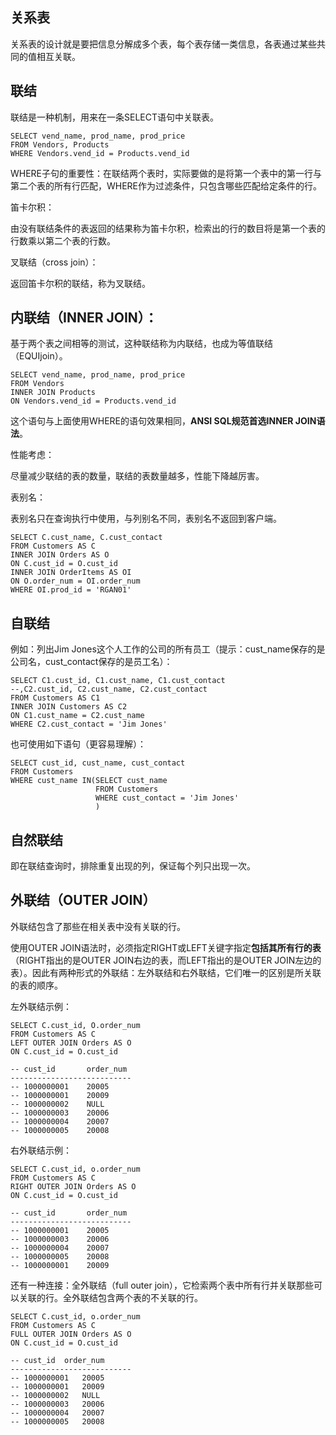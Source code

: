 ## 关系表

关系表的设计就是要把信息分解成多个表，每个表存储一类信息，各表通过某些共同的值相互关联。

## 联结

联结是一种机制，用来在一条SELECT语句中关联表。

```
SELECT vend_name, prod_name, prod_price
FROM Vendors, Products
WHERE Vendors.vend_id = Products.vend_id
```

WHERE子句的重要性：在联结两个表时，实际要做的是将第一个表中的第一行与第二个表的所有行匹配，WHERE作为过滤条件，只包含哪些匹配给定条件的行。

笛卡尔积：

由没有联结条件的表返回的结果称为笛卡尔积，检索出的行的数目将是第一个表的行数乘以第二个表的行数。

叉联结（cross join）：

返回笛卡尔积的联结，称为叉联结。

## 内联结（INNER JOIN）：

基于两个表之间相等的测试，这种联结称为内联结，也成为等值联结（EQUIjoin）。

```
SELECT vend_name, prod_name, prod_price
FROM Vendors
INNER JOIN Products
ON Vendors.vend_id = Products.vend_id
```

这个语句与上面使用WHERE的语句效果相同，**ANSI SQL规范首选INNER JOIN语法**。

性能考虑：

尽量减少联结的表的数量，联结的表数量越多，性能下降越厉害。

表别名：

表别名只在查询执行中使用，与列别名不同，表别名不返回到客户端。

```
SELECT C.cust_name, C.cust_contact
FROM Customers AS C
INNER JOIN Orders AS O
ON C.cust_id = O.cust_id
INNER JOIN OrderItems AS OI
ON O.order_num = OI.order_num
WHERE OI.prod_id = 'RGAN01'
```

## 自联结

例如：列出Jim Jones这个人工作的公司的所有员工（提示：cust\_name保存的是公司名，cust\_contact保存的是员工名）：

```
SELECT C1.cust_id, C1.cust_name, C1.cust_contact
--,C2.cust_id, C2.cust_name, C2.cust_contact
FROM Customers AS C1
INNER JOIN Customers AS C2
ON C1.cust_name = C2.cust_name
WHERE C2.cust_contact = 'Jim Jones'
```

也可使用如下语句（更容易理解）：

```
SELECT cust_id, cust_name, cust_contact
FROM Customers
WHERE cust_name IN(SELECT cust_name
                   FROM Customers
                   WHERE cust_contact = 'Jim Jones'
                   )
```

## 自然联结

即在联结查询时，排除重复出现的列，保证每个列只出现一次。

## 外联结（OUTER JOIN）

外联结包含了那些在相关表中没有关联的行。

使用OUTER JOIN语法时，必须指定RIGHT或LEFT关键字指定**包括其所有行的表**（RIGHT指出的是OUTER JOIN右边的表，而LEFT指出的是OUTER JOIN左边的表）。因此有两种形式的外联结：左外联结和右外联结，它们唯一的区别是所关联的表的顺序。

左外联结示例：

```
SELECT C.cust_id, O.order_num
FROM Customers AS C
LEFT OUTER JOIN Orders AS O
ON C.cust_id = O.cust_id

-- cust_id       order_num
---------------------------
-- 1000000001    20005
-- 1000000001    20009
-- 1000000002    NULL
-- 1000000003    20006
-- 1000000004    20007
-- 1000000005    20008
```

右外联结示例：

```
SELECT C.cust_id, o.order_num
FROM Customers AS C
RIGHT OUTER JOIN Orders AS O
ON C.cust_id = O.cust_id

-- cust_id       order_num
---------------------------
-- 1000000001    20005
-- 1000000003    20006
-- 1000000004    20007
-- 1000000005    20008
-- 1000000001    20009
```

还有一种连接：全外联结（full outer join），它检索两个表中所有行并关联那些可以关联的行。全外联结包含两个表的不关联的行。

```
SELECT C.cust_id, o.order_num
FROM Customers AS C
FULL OUTER JOIN Orders AS O
ON C.cust_id = O.cust_id

-- cust_id	order_num
---------------------------
-- 1000000001	20005
-- 1000000001	20009
-- 1000000002	NULL
-- 1000000003	20006
-- 1000000004	20007
-- 1000000005	20008
```



